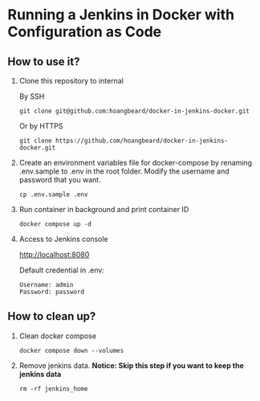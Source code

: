# Running a Jenkins in Docker with Configuration as Code

## How to use it?

1. Clone this repository to internal

    By SSH

    ```shell
    git clone git@github.com:hoangbeard/docker-in-jenkins-docker.git
    ```

    Or by HTTPS

    ```shell
    git clone https://github.com/hoangbeard/docker-in-jenkins-docker.git
    ```

2. Create an environment variables file for docker-compose by renaming .env.sample to .env in the root folder. Modify the username and password that you want.

    ```shell
    cp .env.sample .env
    ```

3. Run container in background and print container ID

    ```shell
    docker compose up -d
    ```

4. Access to Jenkins console

    <http://localhost:8080>

    Default credential in .env:
    
    ```
    Username: admin
    Password: password
    ```

## How to clean up?

1. Clean docker compose

    ```shell
    docker compose down --volumes
    ```

2. Remove jenkins data.
    **Notice: Skip this step if you want to keep the jenkins data**

    ```shell
    rm -rf jenkins_home
    ```
